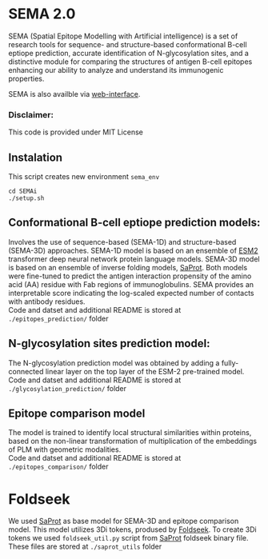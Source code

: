 # SEMA 2.0
SEMA (Spatial Epitope Modelling with Artificial intelligence) is a set of research tools for sequence- and structure-based conformational B-cell eptiope prediction, accurate identification of N-glycosylation sites, and a distinctive module for comparing the structures of antigen B-cell epitopes enhancing our ability to analyze and understand its immunogenic properties.

SEMA is also availble via [web-interface](http://sema.airi.net/).

### Disclaimer:
This code is provided under MIT License

## Instalation
This script creates new environment `sema_env` 
```
cd SEMAi
./setup.sh
```

## Conformational B-cell eptiope prediction models:
Involves the use of sequence-based (SEMA-1D) and structure-based (SEMA-3D) approaches. SEMA-1D model is based on an ensemble of [ESM2](https://github.com/facebookresearch/esm) transformer deep neural network protein language models. SEMA-3D model is based on an ensemble of inverse folding models, [SaProt](https://github.com/westlake-repl/SaProt). Both models were fine-tuned to predict the antigen interaction propensity of the amino acid (AA) residue with Fab regions of immunoglobulins. SEMA provides an interpretable score indicating the log-scaled expected number of contacts with antibody residues. \
Code and datset and additional README is stored at `./epitopes_prediction/` folder

## N-glycosylation sites prediction model:
The N-glycosylation prediction model was obtained by adding a fully-connected linear layer on the top layer of the ESM-2 pre-trained model. \
Code and datset and additional README is stored at `./glycosylation_prediction/` folder

## Epitope comparison model
The model is trained to identify local structural similarities within proteins, based on the non-linear transformation of multiplication of the embeddings of PLM with geometric modalities. \
Code and datset and additional README is stored at `./epitopes_comparison/` folder

# Foldseek
We used [SaProt](https://github.com/westlake-repl/SaProt) as base model for SEMA-3D and epitope comparison model. This model utilizes 3Di tokens, prodused by [Foldseek](https://github.com/steineggerlab/foldseek). To create 3Di tokens we used `foldseek_util.py` script from [SaProt](https://github.com/westlake-repl/SaProt?tab=readme-ov-file#convert-protein-structure-into-structure-aware-sequence) foldseek binary file. These files are stored at `./saprot_utils` folder 



